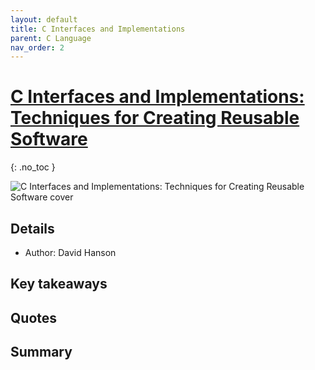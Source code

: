 ```yaml
---
layout: default
title: C Interfaces and Implementations
parent: C Language
nav_order: 2
---
```


# [C Interfaces and Implementations: Techniques for Creating Reusable Software](https://www.amazon.com/Interfaces-Implementations-Techniques-Creating-Reusable/dp/0201498413)
{: .no_toc }

![C Interfaces and Implementations: Techniques for Creating Reusable Software cover](https://m.media-amazon.com/images/I/815SzZ3oXiL._SL1500_.jpg "C Interfaces and Implementations: Techniques for Creating Reusable Software cover")

## Details
- Author: David Hanson

## Key takeaways

## Quotes

## Summary
